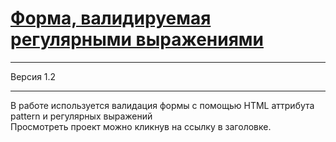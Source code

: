 # [Форма, валидируемая регулярными выражениями](https://evgeniypanin.github.io/sprint_10/)

---  

Версия 1.2  

---  

В работе используется валидация формы с помощью HTML аттрибута pattern и регулярных выражений  
Просмотреть проект можно кликнув на ссылку в заголовке.

